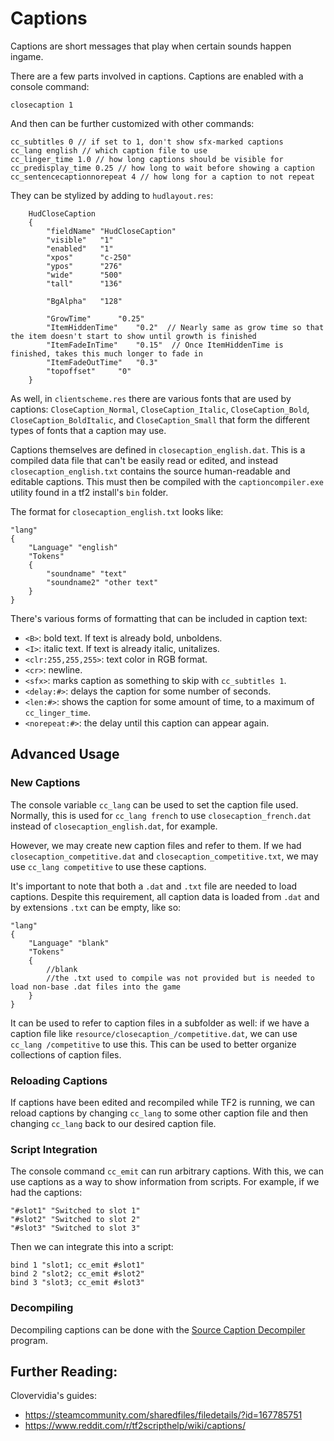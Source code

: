 # Captions

Captions are short messages that play when certain sounds happen ingame.

There are a few parts involved in captions. Captions are enabled with a console command:

```
closecaption 1
```

And then can be further customized with other commands:

```
cc_subtitles 0 // if set to 1, don't show sfx-marked captions
cc_lang english // which caption file to use
cc_linger_time 1.0 // how long captions should be visible for
cc_predisplay_time 0.25 // how long to wait before showing a caption
cc_sentencecaptionnorepeat 4 // how long for a caption to not repeat
```

They can be stylized by adding to `hudlayout.res`:

```
	HudCloseCaption
	{
		"fieldName" "HudCloseCaption"
		"visible"	"1"
		"enabled"	"1"
		"xpos"		"c-250"
		"ypos"		"276"
		"wide"		"500"
		"tall"		"136"

		"BgAlpha"	"128"

		"GrowTime"		"0.25"
		"ItemHiddenTime"	"0.2"  // Nearly same as grow time so that the item doesn't start to show until growth is finished
		"ItemFadeInTime"	"0.15"	// Once ItemHiddenTime is finished, takes this much longer to fade in
		"ItemFadeOutTime"	"0.3"
		"topoffset"		"0"
	}
```

As well, in `clientscheme.res` there are various fonts that are used by captions: `CloseCaption_Normal`, `CloseCaption_Italic`, `CloseCaption_Bold`, `CloseCaption_BoldItalic`, and `CloseCaption_Small` that form the different types of fonts that a caption may use.

Captions themselves are defined in `closecaption_english.dat`. This is a compiled data file that can't be easily read or edited, and instead `closecaption_english.txt` contains the source human-readable and editable captions. This must then be compiled with the `captioncompiler.exe` utility found in a tf2 install's `bin` folder.

The format for `closecaption_english.txt` looks like:

```
"lang"
{ 
	"Language" "english" 
	"Tokens" 
	{
		"soundname" "text"
		"soundname2" "other text"
	}
}
```

There's various forms of formatting that can be included in caption text:

- `<B>`: bold text. If text is already bold, unboldens.
- `<I>`: italic text. If text is already italic, unitalizes.
- `<clr:255,255,255>`: text color in RGB format.
- `<cr>`: newline.
- `<sfx>`: marks caption as something to skip with `cc_subtitles 1`.
- `<delay:#>`: delays the caption for some number of seconds.
- `<len:#>`: shows the caption for some amount of time, to a maximum of `cc_linger_time`.
- `<norepeat:#>`: the delay until this caption can appear again.

## Advanced Usage

### New Captions

The console variable `cc_lang` can be used to set the caption file used. Normally, this is used for `cc_lang french` to use `closecaption_french.dat` instead of `closecaption_english.dat`, for example.

However, we may create new caption files and refer to them. If we had `closecaption_competitive.dat` and `closecaption_competitive.txt`, we may use `cc_lang competitive` to use these captions.

It's important to note that both a `.dat` and `.txt` file are needed to load captions. Despite this requirement, all caption data is loaded from `.dat` and by extensions `.txt` can be empty, like so:

```
"lang"
{ 
	"Language" "blank" 
	"Tokens" 
	{
		//blank
		//the .txt used to compile was not provided but is needed to load non-base .dat files into the game
	}
}
```

It can be used to refer to caption files in a subfolder as well: if we have a caption file like `resource/closecaption_/competitive.dat`, we can use `cc_lang /competitive` to use this. This can be used to better organize collections of caption files.

### Reloading Captions

If captions have been edited and recompiled while TF2 is running, we can reload captions by changing `cc_lang` to some other caption file and then changing `cc_lang` back to our desired caption file.

### Script Integration

The console command `cc_emit` can run arbitrary captions. With this, we can use captions as a way to show information from scripts. For example, if we had the captions:

```
"#slot1" "Switched to slot 1"
"#slot2" "Switched to slot 2"
"#slot3" "Switched to slot 3"
```

Then we can integrate this into a script:

```
bind 1 "slot1; cc_emit #slot1"
bind 2 "slot2; cc_emit #slot2"
bind 3 "slot3; cc_emit #slot3"
```

### Decompiling

Decompiling captions can be done with the [Source Caption Decompiler](https://github.com/JarateKing/sourcecaptiondecompiler) program.

## Further Reading:

Clovervidia's guides:

- https://steamcommunity.com/sharedfiles/filedetails/?id=167785751
- https://www.reddit.com/r/tf2scripthelp/wiki/captions/
